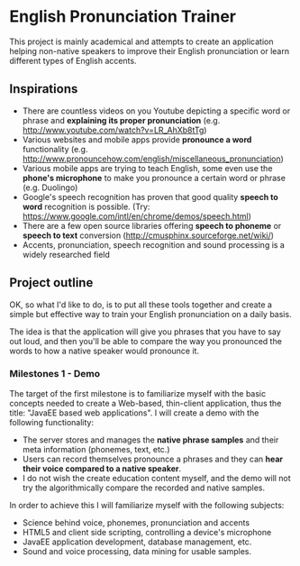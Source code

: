 English Pronunciation Trainer
======

This project is mainly academical and attempts to create an application helping non-native speakers to improve their English pronunciation or learn different types of English accents. 

Inspirations
-------

 * There are countless videos on you Youtube depicting a specific word or phrase and **explaining its proper pronunciation** (e.g. http://www.youtube.com/watch?v=LR_AhXb8tTg)
 * Various websites and mobile apps provide **pronounce a word** functionality (e.g. http://www.pronouncehow.com/english/miscellaneous_pronunciation)
 * Various mobile apps are trying to teach English, some even use the **phone's microphone** to make you pronounce a certain word or phrase (e.g. Duolingo)
 * Google's speech recognition has proven that good quality **speech to word** recognition is possible. (Try: https://www.google.com/intl/en/chrome/demos/speech.html)
 * There are a few open source libraries offering **speech to phoneme** or **speech to text** conversion (http://cmusphinx.sourceforge.net/wiki/)
 * Accents, pronunciation, speech recognition and sound processing is a widely researched field

Project outline
-------

OK, so what I'd like to do, is to put all these tools together and create a simple but effective way to train your English pronunciation on a daily basis. 

The idea is that the application will give you phrases that you have to say out loud, and then you'll be able to compare the way you pronounced the words to how a native speaker would pronounce it. 

### Milestones 1 - Demo ###

The target of the first milestone is to familiarize myself with the basic concepts needed to create a Web-based, thin-client application, thus the title: "JavaEE based web applications".  I will create a demo with the following functionality:
 * The server stores and manages the **native phrase samples** and their meta information (phonemes, text, etc.)
 * Users can record themselves pronounce a phrases and they can **hear their voice compared to a native speaker**.
 * I do not wish the create education content myself, and the demo will not try the algorithmically compare the recorded and native samples.
 
In order to achieve this I will familiarize myself with the following subjects:
 * Science behind voice, phonemes, pronunciation and accents
 * HTML5 and client side scripting, controlling a device's microphone
 * JavaEE application development, database management, etc.
 * Sound and voice processing, data mining for usable samples.
 








 


